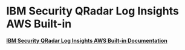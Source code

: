 # IBM Security QRadar Log Insights AWS Built-in

[**IBM Security QRadar Log Insights AWS Built-in Documentation**](https://a.co/7Nhmca6)